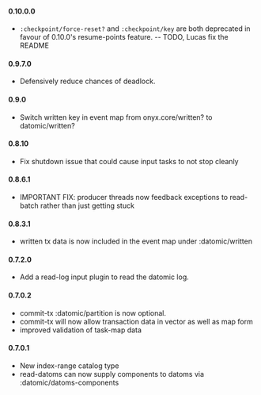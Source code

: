 #### 0.10.0.0
* `:checkpoint/force-reset?` and `:checkpoint/key` are both deprecated in favour of 0.10.0's resume-points feature.
 -- TODO, Lucas fix the README

#### 0.9.7.0
* Defensively reduce chances of deadlock.

#### 0.9.0
* Switch written key in event map from onyx.core/written? to datomic/written?

#### 0.8.10
* Fix shutdown issue that could cause input tasks to not stop cleanly

#### 0.8.6.1
* IMPORTANT FIX: producer threads now feedback exceptions to read-batch rather than just getting stuck

#### 0.8.3.1
* written tx data is now included in the event map under :datomic/written

#### 0.7.2.0
* Add a read-log input plugin to read the datomic log.

#### 0.7.0.2
* commit-tx :datomic/partition is now optional.
* commit-tx will now allow transaction data in vector as well as map form
* improved validation of task-map data

#### 0.7.0.1
* New index-range catalog type
* read-datoms can now supply components to datoms via :datomic/datoms-components

